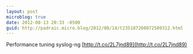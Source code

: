 ```yaml
---
layout: post
microblog: true
date: 2012-08-13 20:33 -0500
guid: http://padraic.micro.blog/2012/08/14/t235187260872589312.html
---
```

Performance tuning syslog-ng [http://t.co/2L7jnd89](http://t.co/2L7jnd89)
